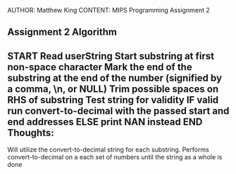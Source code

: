 AUTHOR: Matthew King
CONTENT: MIPS Programming Assignment 2

Assignment 2 Algorithm
----------------------
START
Read userString
Start substring at first non-space character
Mark the end of the substring at the end of the number (signified by a comma, \n, or NULL)
Trim possible spaces on RHS of substring
Test string for validity
	IF valid run convert-to-decimal with the passed start and end addresses
	ELSE print NAN instead
END
Thoughts:
---------
Will utilize the convert-to-decimal string for each substring.
Performs convert-to-decimal on a each set of numbers until the string as a whole is done
